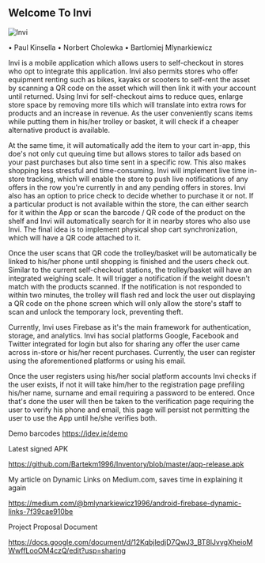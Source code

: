 ## Welcome To Invi


![Invi](Invi/blob/master/Screenshot_20200315_232812_com.aluminati.inventory%20(1).jpg "Invi Logo")

• Paul Kinsella
• Norbert Cholewka
• Bartlomiej Mlynarkiewicz

Invi is a mobile application which allows users to self-checkout in stores who opt to integrate this application. Invi also permits stores who offer equipment renting such as bikes, kayaks or scooters to self-rent the asset by scanning a QR code on the asset which will then link it with your account until returned. Using Invi for self-checkout aims to reduce ques, enlarge store space by removing more tills which will translate into extra rows for products and an increase in revenue. As the user conveniently scans items while putting them in his/her trolley or basket, it will check if a cheaper alternative product is available. 

At the same time, it will automatically add the item to your cart in-app, this doe's not only cut queuing time but allows stores to tailor ads based on your past purchases but also time sent in a specific row. This also makes shopping less stressful and time-consuming. Invi will implement live time in-store tracking, which will enable the store to push live notifications of any offers in the row you're currently in and any pending offers in stores. Invi also has an option to price check to decide whether to purchase it or not. If a particular product is not available within the store, the can either search for it within the App or scan the barcode / QR code of the product on the shelf and Invi will automatically search for it in nearby stores who also use Invi. The final idea is to implement physical shop cart synchronization, which will have a QR code attached to it. 

Once the user scans that QR code the trolley/basket will be automatically be linked to his/her phone until shopping is finished and the users check out. Similar to the current self-checkout stations, the trolley/basket will have an integrated weighing scale. It will trigger a notification if the weight doesn't match with the products scanned. If the notification is not responded to within two minutes, the trolley will flash red and lock the user out displaying a QR code on the phone screen which will only allow the store's staff to scan and unlock the temporary lock, preventing theft.

Currently, Invi uses Firebase as it's the main framework for authentication, storage, and analytics. Invi has social platforms Google, Facebook and Twitter integrated for login but also for sharing any offer the user came across in-store or his/her recent purchases. Currently, the user can register using the aforementioned platforms or using his email.

Once the user registers using his/her social platform accounts Invi checks if the user exists, if not it will take him/her to the registration page prefiling his/her name, surname and email requiring a password to be entered. Once that's done the user will then be taken to the verification page requiring the user to verify his phone and email, this page will persist not permitting the user to use the App until he/she verifies both. 

Demo barcodes https://idev.ie/demo

Latest signed APK

https://github.com/Bartekm1996/Inventory/blob/master/app-release.apk

My article on Dynamic Links on Medium.com, saves time in explaining it again 

https://medium.com/@bmlynarkiewicz1996/android-firebase-dynamic-links-7f39cae910be

Project Proposal Document

https://docs.google.com/document/d/12KqbjledjD7QwJ3_BT8lJvygXheioMWwffLooOM4czQ/edit?usp=sharing
